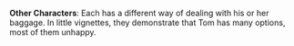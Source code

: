 **Other Characters**: Each has a different way of dealing with his or her baggage.
In little vignettes, they demonstrate that Tom has many options, most of them unhappy.

